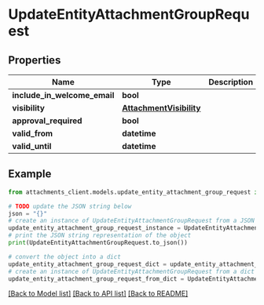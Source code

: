 # UpdateEntityAttachmentGroupRequest


## Properties

Name | Type | Description | Notes
------------ | ------------- | ------------- | -------------
**include_in_welcome_email** | **bool** |  | [optional] 
**visibility** | [**AttachmentVisibility**](AttachmentVisibility.md) |  | [optional] 
**approval_required** | **bool** |  | [optional] 
**valid_from** | **datetime** |  | [optional] 
**valid_until** | **datetime** |  | [optional] 

## Example

```python
from attachments_client.models.update_entity_attachment_group_request import UpdateEntityAttachmentGroupRequest

# TODO update the JSON string below
json = "{}"
# create an instance of UpdateEntityAttachmentGroupRequest from a JSON string
update_entity_attachment_group_request_instance = UpdateEntityAttachmentGroupRequest.from_json(json)
# print the JSON string representation of the object
print(UpdateEntityAttachmentGroupRequest.to_json())

# convert the object into a dict
update_entity_attachment_group_request_dict = update_entity_attachment_group_request_instance.to_dict()
# create an instance of UpdateEntityAttachmentGroupRequest from a dict
update_entity_attachment_group_request_from_dict = UpdateEntityAttachmentGroupRequest.from_dict(update_entity_attachment_group_request_dict)
```
[[Back to Model list]](../README.md#documentation-for-models) [[Back to API list]](../README.md#documentation-for-api-endpoints) [[Back to README]](../README.md)



